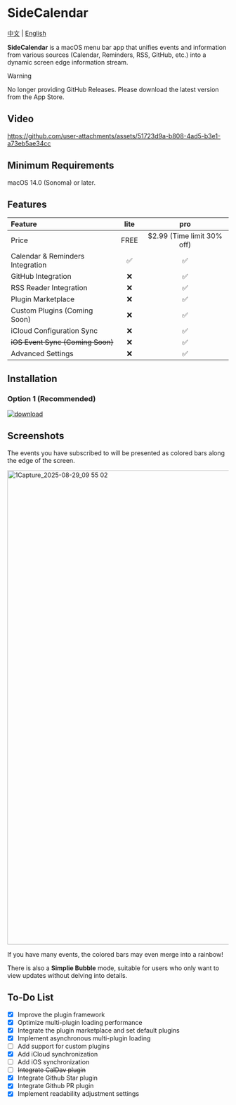 # SideCalendar

[中文](https://github.com/sha2kyou/SideCalendar/blob/main/README.md) | [English](https://github.com/sha2kyou/SideCalendar/blob/main/README_EN.md)

**SideCalendar** is a macOS menu bar app that unifies events and information from various sources (Calendar, Reminders, RSS, GitHub, etc.) into a dynamic screen edge information stream.

> [!WARNING]  
> No longer providing GitHub Releases. Please download the latest version from the App Store.

## Video
https://github.com/user-attachments/assets/51723d9a-b808-4ad5-b3e1-a73eb5ae34cc


## Minimum Requirements
macOS 14.0 (Sonoma) or later.

## Features

| Feature | lite | pro |
| :--- | :---: | :---: |
| Price | FREE | $2.99 (Time limit 30% off)|
| Calendar & Reminders Integration | ✅ | ✅ |
| GitHub Integration | ❌ | ✅ |
| RSS Reader Integration | ❌ | ✅ |
| Plugin Marketplace | ❌ | ✅ |
| Custom Plugins (Coming Soon) | ❌ | ✅ |
| iCloud Configuration Sync | ❌ | ✅ |
| ~~iOS Event Sync (Coming Soon)~~ | ❌ | ✅ |
| Advanced Settings | ❌ | ✅ |

## Installation

### Option 1 (Recommended)

[![download](https://oss.tr1ck.cn/image/20250826/6VuezL.png)](https://apps.apple.com/cn/app/sidecalendar/id6751482006)
    
## Screenshots

The events you have subscribed to will be presented as colored bars along the edge of the screen.

<img width="1920" height="1080" alt="1Capture_2025-08-29_09 55 02" src="https://github.com/user-attachments/assets/52dd6b0d-1889-428e-b5f1-eb10802254d1" />

If you have many events, the colored bars may even merge into a rainbow!

There is also a **Simplie Bubble** mode, suitable for users who only want to view updates without delving into details.

## To-Do List

- [x] Improve the plugin framework  
- [x] Optimize multi-plugin loading performance  
- [x] Integrate the plugin marketplace and set default plugins  
- [x] Implement asynchronous multi-plugin loading  
- [ ] Add support for custom plugins
- [x] Add iCloud synchronization
- [ ] Add iOS synchronization
- [ ] ~~Integrate CalDav plugin~~  
- [x] Integrate Github Star plugin 
- [x] Integrate Github PR plugin   
- [x] Implement readability adjustment settings  
